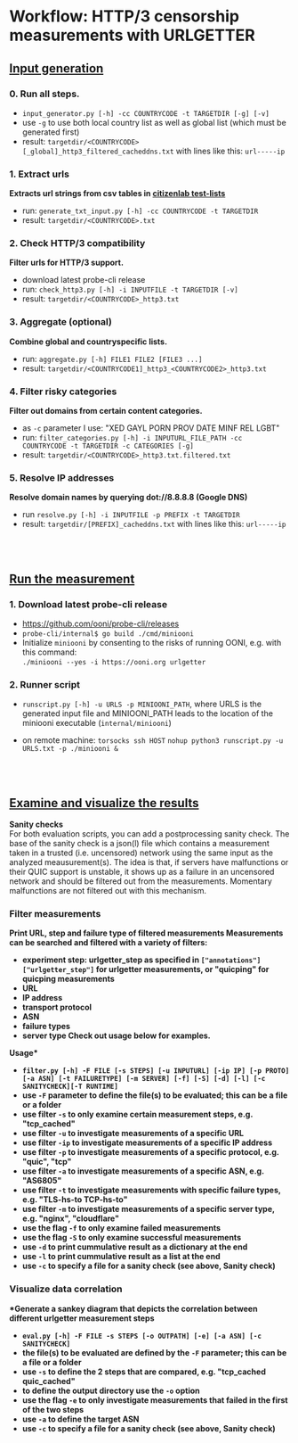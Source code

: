 # Workflow: HTTP/3 censorship measurements with URLGETTER

## [Input generation](preprocessing)

### 0. Run all steps.
- ```input_generator.py [-h] -cc COUNTRYCODE -t TARGETDIR [-g] [-v]```
- use ```-g``` to use both local country list as well as global list (which must be generated first)
- result: ```targetdir/<COUNTRYCODE>[_global]_http3_filtered_cacheddns.txt``` with lines like this: ```url-----ip```

### 1. Extract urls
**Extracts url strings from csv tables in [citizenlab test-lists](https://github.com/citizenlab/test-lists)**
- run: ```generate_txt_input.py [-h] -cc COUNTRYCODE -t TARGETDIR```
- result: ```targetdir/<COUNTRYCODE>.txt```

### 2. Check HTTP/3 compatibility
**Filter urls for HTTP/3 support.**
- download latest probe-cli release
- run: ```check_http3.py [-h] -i INPUTFILE -t TARGETDIR [-v]```
- result: ```targetdir/<COUNTRYCODE>_http3.txt```

### 3. Aggregate (optional)
**Combine global and countryspecific lists.**
- run: ```aggregate.py [-h] FILE1 FILE2 [FILE3 ...]```
- result: ```targetdir/<COUNTRYCODE1]_http3_<COUNTRYCODE2>_http3.txt```

### 4. Filter risky categories
**Filter out domains from certain content categories.**
- as ```-c``` parameter I use: "XED GAYL PORN PROV DATE MINF REL LGBT"
- run: ```filter_categories.py [-h] -i INPUTURL_FILE_PATH -cc COUNTRYCODE -t TARGETDIR -c CATEGORIES [-g]```
- result: ```targetdir/<COUNTRYCODE>_http3.txt.filtered.txt```

### 5. Resolve IP addresses
**Resolve domain names by querying dot://8.8.8.8 (Google DNS)**
- run ```resolve.py [-h] -i INPUTFILE -p PREFIX -t TARGETDIR``` 
- result: ```targetdir/[PREFIX]_cacheddns.txt``` with lines like this: ```url-----ip```

<br>
<br>

## [Run the measurement](runscript.py)

### 1. Download latest probe-cli release
- https://github.com/ooni/probe-cli/releases
- ```probe-cli/internal$ go build ./cmd/miniooni```
- Initialize ```miniooni``` by consenting to the risks of running OONI, e.g. with this command: <br/>
```./miniooni --yes -i https://ooni.org urlgetter```

### 2. Runner script
- ```runscript.py [-h] -u URLS -p MINIOONI_PATH```, where URLS is the generated input file and MINIOONI_PATH leads to the location of the miniooni executable (```internal/miniooni```)

- on remote machine: 
  ```torsocks ssh HOST```
  ```nohup python3 runscript.py -u URLS.txt -p ./miniooni &```

<br>
<br>

## [Examine and visualize the results](evaluation)
**Sanity checks** <br/>
For both evaluation scripts, you can add a postprocessing sanity check. The base of the sanity check is a json(l) file which contains a measurement taken in a trusted (i.e. uncensored) network using the same input as the analyzed meausurement(s). The idea is that, if servers have malfunctions or their QUIC support is unstable, it shows up as a failure in an uncensored network and should be filtered out from the measurements. Momentary malfunctions are not filtered out with this mechanism.

### Filter measurements
**Print URL, step and failure type of filtered measurements**<b/>
Measurements can be searched and filtered with a variety of filters:
- experiment step: urlgetter_step as specified in ```["annotations"]["urlgetter_step"]``` for urlgetter measurements, or "quicping" for quicping measurements
- URL
- IP address
- transport protocol
- ASN
- failure types
- server type 
Check out usage below for examples.

**Usage***
- ```filter.py [-h] -F FILE [-s STEPS] [-u INPUTURL] [-ip IP] [-p PROTO] [-a ASN] [-t FAILURETYPE] [-m SERVER] [-f] [-S] [-d] [-l] [-c SANITYCHECK][-T RUNTIME]```
- use ```-F``` parameter to define the file(s) to be evaluated; this can be a file or a folder
- use filter ```-s``` to only examine certain measurement steps, e.g. "tcp_cached"
- use filter ```-u``` to investigate measurements of a specific URL
- use filter ```-ip``` to investigate measurements of a specific IP address
- use filter ```-p``` to investigate measurements of a specific protocol, e.g. "quic", "tcp"
- use filter ```-a``` to investigate measurements of a specific ASN, e.g. "AS6805"
- use filter ```-t``` to investigate measurements with specific failure types, e.g. "TLS-hs-to TCP-hs-to"
- use filter ```-m``` to investigate measurements of a specific server type, e.g. "nginx", "cloudflare"
- use the flag ```-f``` to only examine failed measurements
- use the flag ```-S``` to only examine successful measurements
- use ```-d``` to print cummulative result as a dictionary at the end
- use ```-l``` to print cummulative result as a list at the end
- use ```-c``` to specify a file for a sanity check (see above, Sanity check)


### Visualize data correlation
***Generate a sankey diagram that depicts the correlation between different urlgetter measurement steps**
- ```eval.py [-h] -F FILE -s STEPS [-o OUTPATH] [-e] [-a ASN] [-c SANITYCHECK]```
- the file(s) to be evaluated are defined by the ```-F``` parameter; this can be a file or a folder
- use ```-s``` to define the 2 steps that are compared, e.g. "tcp_cached quic_cached"
- to define the output directory use the ```-o``` option
- use the flag ```-e``` to only investigate measurements that failed in the first of the two steps 
- use ```-a``` to define the target ASN
- use ```-c``` to specify a file for a sanity check (see above, Sanity check)


  